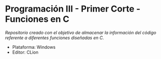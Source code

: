 # Programación III - Primer Corte - Funciones en C

_Repositorio creado con el objetivo de almacenar la información del código referente a diferentes funciones diseñadas en C._

- Plataforma: Windows
- Editor: CLion


